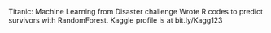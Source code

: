 Titanic: Machine Learning from Disaster challenge
Wrote R codes to predict survivors with RandomForest. 
Kaggle profile is at  bit.ly/Kagg123

